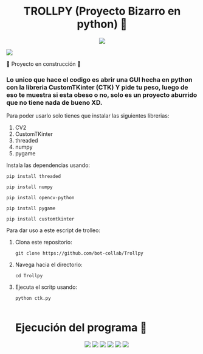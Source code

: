 <h1 align="center">TROLLPY (Proyecto Bizarro en python) 🤡</h1>


<p align="center">
  <img src="https://www.meme-arsenal.com/memes/bd536d4123e64d0bd263642ffd5c59a4.jpg"> 
  
</p>
<p align="left">
  <img src="https://img.shields.io/badge/STATUS-EN%20DESAROLLO-green"> 
</p>

:construction: Proyecto en construcción :construction:

### Lo unico que hace el codigo es abrir una GUI hecha en python con la libreria **CustomTKinter (CTK)** Y pide tu peso, luego de eso te muestra si esta obeso o no, solo es un proyecto aburrido que no tiene nada de bueno XD.
Para poder usarlo solo tienes que instalar las siguientes librerias:
<ol>
<li>CV2</li>
<li>CustomTKinter</li>
<li>threaded</li>
<li>numpy</li>
<li>pygame</li>
</ol
<p>Instala las dependencias usando:</p>

<pre><code>pip install threaded
</code></pre>
<pre><code>pip install numpy 
</code></pre>
<pre><code>pip install opencv-python
</code></pre>
<pre><code>pip install pygame
</code></pre>
<pre><code>pip install customtkinter
</code></pre>
<p>Para dar uso a este escript de trolleo:</p>
<ol>
<li>Clona este repositorio: </li>
  <pre><code>git clone https://github.com/bot-collab/Trollpy
</code></pre>
<li>Navega hacia el directorio:</li>
   <pre><code>cd Trollpy
</code></pre>
<li>Ejecuta el scritp usando:</li>
   <pre><code>python ctk.py
    </code></pre>
<h1>Ejecución del programa 🧨</h1>
<p align="center">
  <img src="https://github.com/user-attachments/assets/730369e8-df7d-4aa6-8dab-22aac252003e">
  <img src="https://github.com/user-attachments/assets/3c66c1a0-3775-44aa-9e6a-b9496745dd43">
  <img src="https://github.com/user-attachments/assets/79d58ac4-5df9-4634-98b9-77e89c69be64">
  <img src="https://github.com/user-attachments/assets/1750dce3-42ff-4118-8e50-4c13dadf3398">
  <img src="https://github.com/user-attachments/assets/"22359fe5-35d6-4965-8be1-7cea6ef58bb3">
  <img src="https://github.com/user-attachments/assets/66081ff1-0b86-4112-a62c-74a03896da21">
</p>
